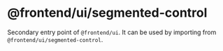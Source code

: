 # @frontend/ui/segmented-control

Secondary entry point of `@frontend/ui`. It can be used by importing from `@frontend/ui/segmented-control`.
